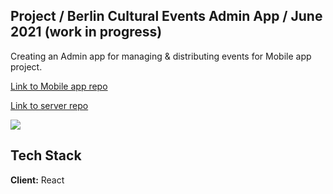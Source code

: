 ## Project / Berlin Cultural Events Admin App / June 2021 (work in progress)
Creating an Admin app for managing & distributing events for Mobile app project.

[Link to Mobile app repo](https://github.com/in-roma/berlin-events-app)

[Link to server repo](https://github.com/in-roma/events-app-server)


![](project.gif)



## Tech Stack

**Client:** React
  